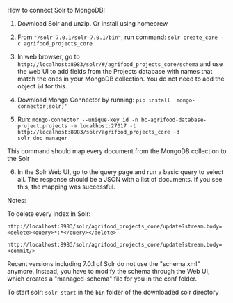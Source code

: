 How to connect Solr to MongoDB:

1. Download Solr and unzip. Or install using homebrew

2. From `"/solr-7.0.1/solr-7.0.1/bin"`, run command: `solr create_core -c agrifood_projects_core`

3. In web browser, go to `http://localhost:8983/solr/#/agrifood_projects_core/schema` and use the web UI to add fields from the Projects database with names that match the ones in your MongoDB collection. You do not need to add the object `id` for this. 

4. Download Mongo Connector by running: `pip install 'mongo-connector[solr]'`

5. Run: `mongo-connector --unique-key id -n bc-agrifood-database-project.projects -m localhost:27017 -t http://localhost:8983/solr/agrifood_projects_core -d solr_doc_manager`

This command should map every document from the MongoDB collection to the Solr

6. In the Solr Web UI, go to the query page and run a basic query to select all. The response should be a JSON with a list of documents. If you see this, the mapping was successful.

Notes:

To delete every index in Solr:

`http://localhost:8983/solr/agrifood_projects_core/update?stream.body=<delete><query>*:*</query></delete>`

`http://localhost:8983/solr/agrifood_projects_core/update?stream.body=<commit/>`

Recent versions including 7.0.1 of Solr do not use the "schema.xml" anymore. Instead, you have to modify the schema through the Web UI, which creates a "managed-schema" file for you in the conf folder.

To start solr: `solr start` in the `bin` folder of the downloaded solr directory 
